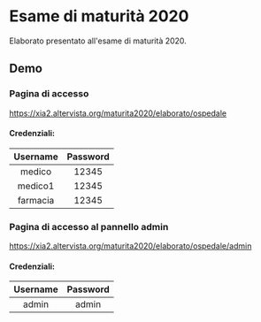# Esame di maturità 2020

Elaborato presentato all'esame di maturità 2020.

## Demo
### Pagina di accesso
https://xia2.altervista.org/maturita2020/elaborato/ospedale
#### Credenziali:
| Username | Password |
|:--------:|:--------:|
| medico   | 12345    |
| medico1  | 12345    |
| farmacia | 12345    |

### Pagina di accesso al pannello admin
https://xia2.altervista.org/maturita2020/elaborato/ospedale/admin
#### Credenziali:
| Username | Password |
|:--------:|:--------:|
| admin    | admin    |
